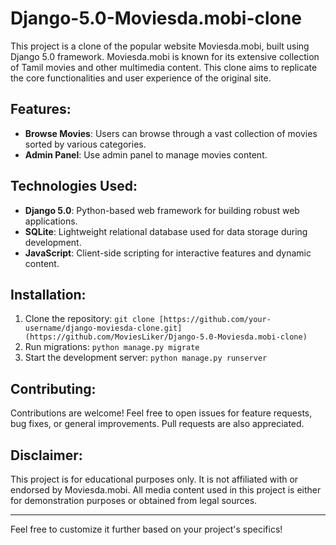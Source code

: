 # Django-5.0-Moviesda.mobi-clone
This project is a clone of the popular website Moviesda.mobi, built using Django 5.0 framework. Moviesda.mobi is known for its extensive collection of Tamil movies and other multimedia content. This clone aims to replicate the core functionalities and user experience of the original site.

## Features:

- **Browse Movies**: Users can browse through a vast collection of movies sorted by various categories.
- **Admin Panel**: Use admin panel to manage movies content.

## Technologies Used:

- **Django 5.0**: Python-based web framework for building robust web applications.
- **SQLite**: Lightweight relational database used for data storage during development.
- **JavaScript**: Client-side scripting for interactive features and dynamic content.

## Installation:

1. Clone the repository: `git clone [https://github.com/your-username/django-moviesda-clone.git](https://github.com/MoviesLiker/Django-5.0-Moviesda.mobi-clone)`
2. Run migrations: `python manage.py migrate`
3. Start the development server: `python manage.py runserver`

## Contributing:

Contributions are welcome! Feel free to open issues for feature requests, bug fixes, or general improvements. Pull requests are also appreciated.

## Disclaimer:

This project is for educational purposes only. It is not affiliated with or endorsed by Moviesda.mobi. All media content used in this project is either for demonstration purposes or obtained from legal sources.

---

Feel free to customize it further based on your project's specifics!
